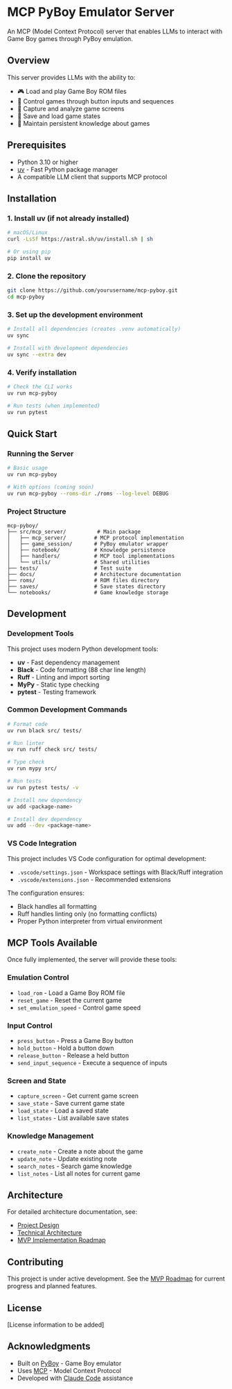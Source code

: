 # MCP PyBoy Emulator Server

An MCP (Model Context Protocol) server that enables LLMs to interact with Game Boy games through PyBoy emulation.

## Overview

This server provides LLMs with the ability to:
- 🎮 Load and play Game Boy ROM files
- 🎯 Control games through button inputs and sequences
- 📸 Capture and analyze game screens
- 💾 Save and load game states
- 📝 Maintain persistent knowledge about games

## Prerequisites

- Python 3.10 or higher
- [uv](https://github.com/astral-sh/uv) - Fast Python package manager
- A compatible LLM client that supports MCP protocol

## Installation

### 1. Install uv (if not already installed)

```bash
# macOS/Linux
curl -LsSf https://astral.sh/uv/install.sh | sh

# Or using pip
pip install uv
```

### 2. Clone the repository

```bash
git clone https://github.com/yourusername/mcp-pyboy.git
cd mcp-pyboy
```

### 3. Set up the development environment

```bash
# Install all dependencies (creates .venv automatically)
uv sync

# Install with development dependencies
uv sync --extra dev
```

### 4. Verify installation

```bash
# Check the CLI works
uv run mcp-pyboy

# Run tests (when implemented)
uv run pytest
```

## Quick Start

### Running the Server

```bash
# Basic usage
uv run mcp-pyboy

# With options (coming soon)
uv run mcp-pyboy --roms-dir ./roms --log-level DEBUG
```

### Project Structure

```
mcp-pyboy/
├── src/mcp_server/          # Main package
│   ├── mcp_server/         # MCP protocol implementation
│   ├── game_session/       # PyBoy emulator wrapper
│   ├── notebook/           # Knowledge persistence
│   ├── handlers/           # MCP tool implementations
│   └── utils/              # Shared utilities
├── tests/                  # Test suite
├── docs/                   # Architecture documentation
├── roms/                   # ROM files directory
├── saves/                  # Save states directory
└── notebooks/              # Game knowledge storage
```

## Development

### Development Tools

This project uses modern Python development tools:

- **uv** - Fast dependency management
- **Black** - Code formatting (88 char line length)
- **Ruff** - Linting and import sorting
- **MyPy** - Static type checking
- **pytest** - Testing framework

### Common Development Commands

```bash
# Format code
uv run black src/ tests/

# Run linter
uv run ruff check src/ tests/

# Type check
uv run mypy src/

# Run tests
uv run pytest tests/ -v

# Install new dependency
uv add <package-name>

# Install dev dependency
uv add --dev <package-name>
```

### VS Code Integration

This project includes VS Code configuration for optimal development:
- `.vscode/settings.json` - Workspace settings with Black/Ruff integration
- `.vscode/extensions.json` - Recommended extensions

The configuration ensures:
- Black handles all formatting
- Ruff handles linting only (no formatting conflicts)
- Proper Python interpreter from virtual environment

## MCP Tools Available

Once fully implemented, the server will provide these tools:

### Emulation Control
- `load_rom` - Load a Game Boy ROM file
- `reset_game` - Reset the current game
- `set_emulation_speed` - Control game speed

### Input Control
- `press_button` - Press a Game Boy button
- `hold_button` - Hold a button down
- `release_button` - Release a held button
- `send_input_sequence` - Execute a sequence of inputs

### Screen and State
- `capture_screen` - Get current game screen
- `save_state` - Save current game state
- `load_state` - Load a saved state
- `list_states` - List available save states

### Knowledge Management
- `create_note` - Create a note about the game
- `update_note` - Update existing note
- `search_notes` - Search game knowledge
- `list_notes` - List all notes for current game

## Architecture

For detailed architecture documentation, see:
- [Project Design](docs/01_project_design.md)
- [Technical Architecture](docs/02_technical_architecture.md)
- [MVP Implementation Roadmap](docs/03_mvp_implementation_roadmap.md)

## Contributing

This project is under active development. See the [MVP Roadmap](docs/03_mvp_implementation_roadmap.md) for current progress and planned features.

## License

[License information to be added]

## Acknowledgments

- Built on [PyBoy](https://github.com/Baekalfen/PyBoy) - Game Boy emulator
- Uses [MCP](https://modelcontextprotocol.io/) - Model Context Protocol
- Developed with [Claude Code](https://claude.ai/code) assistance
